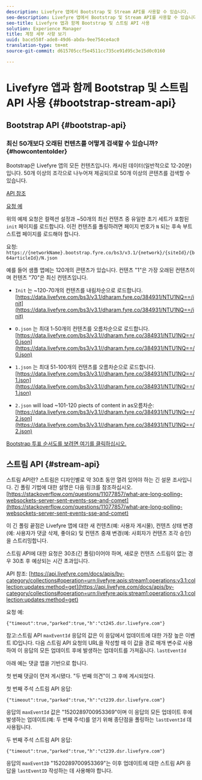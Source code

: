 ```yaml
---
description: Livefyre 앱에서 Bootstrap 및 Stream API를 사용할 수 있습니다.
seo-description: Livefyre 앱에서 Bootstrap 및 Stream API를 사용할 수 있습니다.
seo-title: Livefyre 앱과 함께 Bootstrap 및 스트림 API 사용
solution: Experience Manager
title: 계정 세부 사항 보기
uuid: bace558f-ade8-49d6-abda-9ee754ce4ac0
translation-type: tm+mt
source-git-commit: d615705ccf5e4511cc735ce91d95c3e15d0c0160

---
```



# Livefyre 앱과 함께 Bootstrap 및 스트림 API 사용 {#bootstrap-stream-api}

## Bootstrap API {#bootstrap-api}

### 최신 50개보다 오래된 컨텐츠를 어떻게 검색할 수 있습니까? {#howcontentolder}

Bootstrap은 Livefyre 앱의 모든 컨텐츠입니다. 캐시된 데이터(일반적으로 12-20분)입니다. 50개 이상의 조각으로 나누어져 제공되므로 50개 이상의 콘텐츠를 검색할 수 있습니다.

[API 참조](https://api.livefyre.com/docs/apis/by-category/collections#operation=urn:livefyre:apis:bootstrap:operations:bs3:v3.1:network:site:article:init:method=get)

[요청 예](https://data.livefyre.com/bs3/v3.1/dharam.fyre.co/384931/NTU1NQ==/init)

위의 예제 요청은 컬렉션 설정과 ~50개의 최신 컨텐츠 중 유일한 초기 세트가 포함된 `init` 페이지를 로드합니다. 이전 컨텐츠를 폴링하려면 페이지 번호가 `N` 되는 후속 부트스트랩 페이지를 로드해야 합니다.

요청: `https://{networkName}.bootstrap.fyre.co/bs3/v3.1/{network}/{siteId}/{b64articleId}/N.json`

예를 들어 샘플 앱에는 120개의 콘텐츠가 있습니다. 컨텐츠 "1"은 가장 오래된 컨텐츠이며 컨텐츠 "70"은 최신 컨텐츠입니다.

* `Init` 는 ~120-70개의 컨텐츠를 내림차순으로 로드합니다. [https://data.livefyre.com/bs3/v3.1/dharam.fyre.co/384931/NTU1NQ==/init](https://data.livefyre.com/bs3/v3.1/dharam.fyre.co/384931/NTU1NQ==/init)

* `O.json` 는 최대 1-50개의 컨텐츠를 오름차순으로 로드합니다. [https://data.livefyre.com/bs3/v3.1//dharam.fyre.co/384931/NTU1NQ==/0.json](https://data.livefyre.com/bs3/v3.1//dharam.fyre.co/384931/NTU1NQ==/0.json)

* `1.json` 는 최대 51-100개의 컨텐츠를 오름차순으로 로드합니다. [https://data.livefyre.com/bs3/v3.1//dharam.fyre.co/384931/NTU1NQ==/1.json](https://data.livefyre.com/bs3/v3.1//dharam.fyre.co/384931/NTU1NQ==/1.json)

* `2.json` will load ~101-120 piects of content in as오름차순:[https://data.livefyre.com/bs3/v3.1//dharam.fyre.co/384931/NTU1NQ==/2.json](https://data.livefyre.com/bs3/v3.1//dharam.fyre.co/384931/NTU1NQ==/2.json)

[Bootstrap 투표 순서도를 보려면 여기를 클릭하십시오.](https://marketing-resource-help.s3.amazonaws.com/resources/help/en_US/livefyre/bootstrap-poll-flowchart.pdf)

## 스트림 API {#stream-api}

스트림 API란?
스트림은 디자인별로 약 30초 동안 열려 있어야 하는 긴 설문 조사입니다. 긴 폴링 기법에 대한 설명은 다음 링크를 참조하십시오. [https://stackoverflow.com/questions/11077857/what-are-long-polling-websockets-server-sent-events-sse-and-comet](https://stackoverflow.com/questions/11077857/what-are-long-polling-websockets-server-sent-events-sse-and-comet)

이 긴 폴링 끝점은 Livefyre 앱에 대한 새 컨텐츠(예: 사용자 게시물), 컨텐츠 상태 변경(예: 사용자가 댓글 삭제, 좋아요) 및 컨텐츠 중재 변경(예: 사회자가 컨텐츠 조각 승인)을 스트리밍합니다.

스트림 API에 대한 요청은 30초(긴 폴링)이어야 하며, 새로운 컨텐츠 스트림이 없는 경우 30초 후 예상되는 시간 초과입니다.

API 참조: [https://api.livefyre.com/docs/apis/by-category/collections#operation=urn:livefyre:apis:stream1:operations:v3.1:collection:updates:method=get](https://api.livefyre.com/docs/apis/by-category/collections#operation=urn:livefyre:apis:stream1:operations:v3.1:collection:updates:method=get)

요청 예:

`{"timeout":true,"parked":true,"h":"ct245.dsr.livefyre.com"}`

참고:스트림 API `maxEventId` 응답의 값은 이 응답에서 업데이트에 대한 가장 높은 이벤트 ID입니다. 다음 스트림 API 요청의 URL을 작성할 때 이 값을 경로 매개 변수로 사용하여 이 응답의 모든 업데이트 후에 발생하는 업데이트를 가져옵니다. `lastEventId`

아래 예는 댓글 앱을 기반으로 합니다.

첫 번째 댓글이 먼저 게시됐다. "두 번째 의견"이 그 후에 게시되었다.

첫 번째 주석 스트림 API 응답:

`{"timeout":true,"parked":true,"h":"ct239.dsr.livefyre.com"}`

응답의 `maxEventId` 값은 "1520289700953369"이며 이 응답의 모든 업데이트 후에 발생하는 업데이트(예: 두 번째 주석)를 얻기 위해 종단점을 폴링하는 `lastEventId` 데 사용됩니다.

두 번째 주석 스트림 API 응답:

`{"timeout":true,"parked":true,"h":"ct239.dsr.livefyre.com"}`

응답의 `maxEventID` "1520289700953369"는 이후 업데이트에 대한 스트림 API 응답을 `lastEventID` 작성하는 데 사용해야 합니다.
